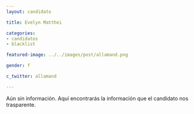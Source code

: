 ```yaml
---
layout: candidato

title: Evelyn Matthei

categories: 
- candidatos
- blacklist

featured-image: ../../images/post/allamand.png

gender: f

c_twitter: allamand

---
```


Aún sin información. Aquí encontrarás la información que el candidato nos trasparente.

